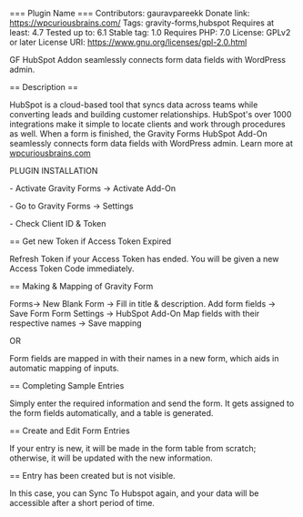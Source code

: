 === Plugin Name ===
Contributors: gauravpareekk
Donate link: https://wpcuriousbrains.com/
Tags: gravity-forms,hubspot
Requires at least: 4.7
Tested up to: 6.1
Stable tag: 1.0
Requires PHP: 7.0
License: GPLv2 or later
License URI: https://www.gnu.org/licenses/gpl-2.0.html

GF HubSpot Addon seamlessly connects form data fields with WordPress admin.

== Description ==

HubSpot is a cloud-based tool that syncs data across teams while converting leads and building customer relationships. HubSpot\'s over
1000 integrations make it simple to locate clients and work through procedures as well. When a form is finished, the Gravity Forms HubSpot Add-On seamlessly connects form data fields with WordPress admin. Learn more at <a href="https://wpcuriousbrains.com">wpcuriousbrains.com</a>

PLUGIN INSTALLATION

\- Activate Gravity Forms -\> Activate Add-On

\- Go to Gravity Forms -\> Settings

\- Check Client ID & Token

== Get new Token if Access Token Expired

Refresh Token if your Access Token has ended. You will be given a new
Access Token Code immediately.

== Making & Mapping of Gravity Form

Forms-\> New Blank Form -\> Fill in title & description. Add form fields
-\> Save Form Form Settings -\> HubSpot Add-On Map fields with their
respective names -\> Save mapping

OR

Form fields are mapped in with their names in a new form, which aids in
automatic mapping of inputs.

== Completing Sample Entries

Simply enter the required information and send the form. It gets
assigned to the form fields automatically, and a table is generated.

== Create and Edit Form Entries

If your entry is new, it will be made in the form table from scratch;
otherwise, it will be updated with the new information.

== Entry has been created but is not visible.

In this case, you can Sync To Hubspot again, and your data will be
accessible after a short period of time.
